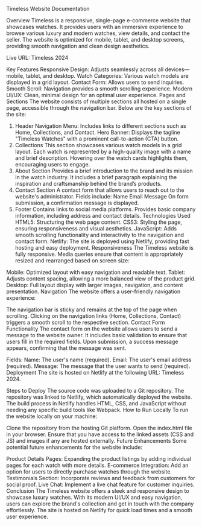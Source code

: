 Timeless Website Documentation


Overview
Timeless is a responsive, single-page e-commerce website that showcases watches. It provides users with an immersive experience to browse various luxury and modern watches, view details, and contact the seller. The website is optimized for mobile, tablet, and desktop screens, providing smooth navigation and clean design aesthetics.

Live URL: Timeless 2024

Key Features
Responsive Design: Adjusts seamlessly across all devices—mobile, tablet, and desktop.
Watch Categories: Various watch models are displayed in a grid layout.
Contact Form: Allows users to send inquiries.
Smooth Scroll: Navigation provides a smooth scrolling experience.
Modern UI/UX: Clean, minimal design for an optimal user experience.
Pages and Sections
The website consists of multiple sections all hosted on a single page, accessible through the navigation bar. Below are the key sections of the site:

1. Header
Navigation Menu: Includes links to different sections such as Home, Collections, and Contact.
Hero Banner: Displays the tagline "Timeless Watches" with a prominent call-to-action (CTA) button.
2. Collections
This section showcases various watch models in a grid layout.
Each watch is represented by a high-quality image with a name and brief description.
Hovering over the watch cards highlights them, encouraging users to engage.
3. About Section
Provides a brief introduction to the brand and its mission in the watch industry.
It includes a brief paragraph explaining the inspiration and craftsmanship behind the brand’s products.
4. Contact Section
A contact form that allows users to reach out to the website's administrator.
Fields include:
Name
Email
Message
On form submission, a confirmation message is displayed.
5. Footer
Contains links to social media platforms.
Provides basic company information, including address and contact details.
Technologies Used
HTML5: Structuring the web page content.
CSS3: Styling the page, ensuring responsiveness and visual aesthetics.
JavaScript: Adds smooth scrolling functionality and interactivity to the navigation and contact form.
Netlify: The site is deployed using Netlify, providing fast hosting and easy deployment.
Responsiveness
The Timeless website is fully responsive. Media queries ensure that content is appropriately resized and rearranged based on screen size:

Mobile: Optimized layout with easy navigation and readable text.
Tablet: Adjusts content spacing, allowing a more balanced view of the product grid.
Desktop: Full layout display with larger images, navigation, and content presentation.
Navigation
The website offers a user-friendly navigation experience:

The navigation bar is sticky and remains at the top of the page when scrolling.
Clicking on the navigation links (Home, Collections, Contact) triggers a smooth scroll to the respective section.
Contact Form Functionality
The contact form on the website allows users to send a message to the website owner. It includes basic validation to ensure that users fill in the required fields. Upon submission, a success message appears, confirming that the message was sent.

Fields:
Name: The user's name (required).
Email: The user's email address (required).
Message: The message that the user wants to send (required).
Deployment
The site is hosted on Netlify at the following URL: Timeless 2024.

Steps to Deploy
The source code was uploaded to a Git repository.
The repository was linked to Netlify, which automatically deployed the website.
The build process in Netlify handles HTML, CSS, and JavaScript without needing any specific build tools like Webpack.
How to Run Locally
To run the website locally on your machine:

Clone the repository from the hosting Git platform.
Open the index.html file in your browser.
Ensure that you have access to the linked assets (CSS and JS) and images if any are hosted externally.
Future Enhancements
Some potential future enhancements for the website include:

Product Details Pages: Expanding the product listings by adding individual pages for each watch with more details.
E-commerce Integration: Add an option for users to directly purchase watches through the website.
Testimonials Section: Incorporate reviews and feedback from customers for social proof.
Live Chat: Implement a live chat feature for customer inquiries.
Conclusion
The Timeless website offers a sleek and responsive design to showcase luxury watches. With its modern UI/UX and easy navigation, users can explore the brand's collection and get in touch with the company effortlessly. The site is hosted on Netlify for quick load times and a smooth user experience.
